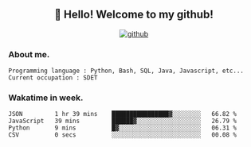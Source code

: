 <h2 align="center">👋 Hello! Welcome to my github! </h2>
<p align="center">
  <a href="https://github.com/usergwen"><img src="https://img.shields.io/badge/GitHub-24292e" alt="github"></a>
</p>

### About me.

```Plain Text
Programming language : Python, Bash, SQL, Java, Javascript, etc...
Current occupation : SDET
```
### Wakatime in week.

<!--START_SECTION:waka-->

```text
JSON         1 hr 39 mins    ████████████████▓░░░░░░░░   66.82 %
JavaScript   39 mins         ██████▓░░░░░░░░░░░░░░░░░░   26.79 %
Python       9 mins          █▓░░░░░░░░░░░░░░░░░░░░░░░   06.31 %
CSV          0 secs          ░░░░░░░░░░░░░░░░░░░░░░░░░   00.08 %
```

<!--END_SECTION:waka-->
